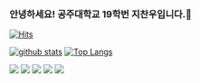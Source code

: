### 안녕하세요! 공주대학교 19학번 지찬우입니다.👋
[![Hits](https://hits.seeyoufarm.com/api/count/incr/badge.svg?url=https%3A%2F%2Fgithub.com%2Fjcw1031)](https://hits.seeyoufarm.com)
<!--
**shinplest/shinplest** is a ✨ _special_ ✨ repository because its `README.md` (this file) appears on your GitHub profile.

Here are some ideas to get you started:

- 🔭 I’m currently working on ...
- 🌱 I’m currently learning ...
- 👯 I’m looking to collaborate on ...
- 🤔 I’m looking for help with ...
- 💬 Ask me about ...
- 📫 How to reach me: ...
- 😄 Pronouns: ...
- ⚡ Fun fact: ...
-->

[![github stats](https://github-readme-stats.vercel.app/api?username=jcw1031&show_icons=true&hide_border=true)](https://github.com/jcw1031)
[![Top Langs](https://github-readme-stats.vercel.app/api/top-langs/?username=jcw1031&layout=compact)](https://github.com/jcw1031)

<a href="" target="_blank"><img src="https://img.shields.io/badge/JAVA-007396?style=flat-square&logo=Java&logoColor=white"/></a>
<a href="" target="_blank"><img src="https://img.shields.io/badge/JavaScript-f5da42?style=flat-square&logo=Javascript&logoColor=white"/></a>
<a href="" target="_blank"><img src="https://img.shields.io/badge/Swift-F57542?style=flat-square&logo=Swift&logoColor=white"/></a>
<a href="" target="_blank"><img src="https://img.shields.io/badge/Flutter-3776AB?style=flat-square&logo=Flutter&logoColor=white"/></a>
<a href="" target="_blank"><img src="https://img.shields.io/badge/React-60d5f2?style=flat-square&logo=React&logoColor=white"/></a>
